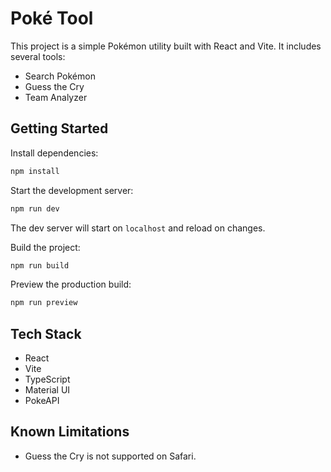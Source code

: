 # Poké Tool

This project is a simple Pokémon utility built with React and Vite. It includes several tools:

- Search Pokémon
- Guess the Cry
- Team Analyzer

## Getting Started

Install dependencies:

```bash
npm install
```

Start the development server:

```bash
npm run dev
```

The dev server will start on `localhost` and reload on changes.

Build the project:

```bash
npm run build
```

Preview the production build:

```bash
npm run preview
```

## Tech Stack

- React
- Vite
- TypeScript
- Material UI
- PokeAPI

## Known Limitations

- Guess the Cry is not supported on Safari.
